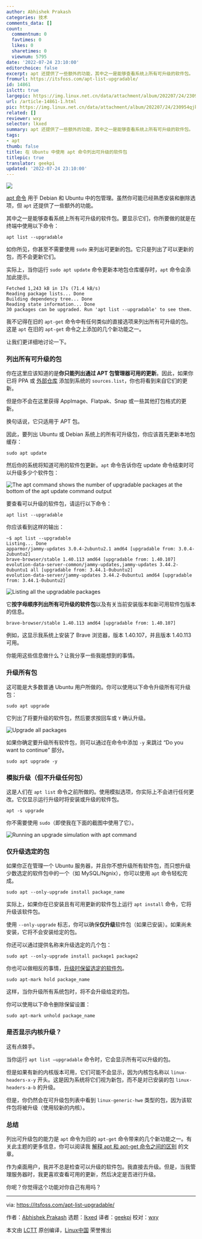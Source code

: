 ```yaml
---
author: Abhishek Prakash
categories: 技术
comments_data: []
count:
  commentnum: 0
  favtimes: 0
  likes: 0
  sharetimes: 0
  viewnum: 5795
date: '2022-07-24 23:10:00'
editorchoice: false
excerpt: apt 还提供了一些额外的功能，其中之一是能够查看系统上所有可升级的软件包。
fromurl: https://itsfoss.com/apt-list-upgradable/
id: 14861
islctt: true
largepic: https://img.linux.net.cn/data/attachment/album/202207/24/230954qjko0c0sn55ohjf0.jpg
url: /article-14861-1.html
pic: https://img.linux.net.cn/data/attachment/album/202207/24/230954qjko0c0sn55ohjf0.jpg.thumb.jpg
related: []
reviewer: wxy
selector: lkxed
summary: apt 还提供了一些额外的功能，其中之一是能够查看系统上所有可升级的软件包。
tags:
- apt
thumb: false
title: 在 Ubuntu 中使用 apt 命令列出可升级的软件包
titlepic: true
translator: geekpi
updated: '2022-07-24 23:10:00'
---
```


![](/data/attachment/album/202207/24/230954qjko0c0sn55ohjf0.jpg)


[apt 命令](https://itsfoss.com/apt-command-guide/) 用于 Debian 和 Ubuntu 中的包管理。虽然你可能已经熟悉安装和删除选项，但 `apt` 还提供了一些额外的功能。


其中之一是能够查看系统上所有可升级的软件包。要显示它们，你所要做的就是在终端中使用以下命令：



```
apt list --upgradable

```

如你所见，你甚至不需要使用 `sudo` 来列出可更新的包。它只是列出了可以更新的包，而不会更新它们。


实际上，当你运行 `sudo apt update` 命令更新本地包仓库缓存时，`apt` 命令会添加此提示。



```
Fetched 1,243 kB in 17s (71.4 kB/s)           
Reading package lists... Done
Building dependency tree... Done
Reading state information... Done
30 packages can be upgraded. Run 'apt list --upgradable' to see them.

```

我不记得在旧的 `apt-get` 命令中有任何类似的直接选项来列出所有可升级的包。这是 `apt` 在旧的 `apt-get` 命令之上添加的几个新功能之一。


让我们更详细地讨论一下。


### 列出所有可升级的包


你在这里应该知道的是**你只能列出通过 APT 包管理器可用的更新**。因此，如果你已将 PPA 或 [外部仓库](https://itsfoss.com/adding-external-repositories-ubuntu/) 添加到系统的 `sources.list`，你也将看到来自它们的更新。


但是你不会在这里获得 AppImage、Flatpak、Snap 或一些其他打包格式的更新。


换句话说，它只适用于 APT 包。


因此，要列出 Ubuntu 或 Debian 系统上的所有可升级包，你应该首先更新本地包缓存：



```
sudo apt update

```

然后你的系统将知道可用的软件包更新。`apt` 命令告诉你在 update 命令结束时可以升级多少个软件包：


![The apt command shows the number of upgradable packages at the bottom of the apt update command output](/data/attachment/album/202207/24/231221a8i85r8zvn4z8xbe.png)


要查看可以升级的软件包，请运行以下命令：



```
apt list --upgradable

```

你应该看到这样的输出：



```
~$ apt list --upgradable 
Listing... Done
apparmor/jammy-updates 3.0.4-2ubuntu2.1 amd64 [upgradable from: 3.0.4-2ubuntu2]
brave-browser/stable 1.40.113 amd64 [upgradable from: 1.40.107]
evolution-data-server-common/jammy-updates,jammy-updates 3.44.2-0ubuntu1 all [upgradable from: 3.44.1-0ubuntu2]
evolution-data-server/jammy-updates 3.44.2-0ubuntu1 amd64 [upgradable from: 3.44.1-0ubuntu2]

```

![Listing all the upgradable packages](/data/attachment/album/202207/24/231248le90whaikrr0r600.jpg)


它**按字母顺序列出所有可升级的软件包**以及有关当前安装版本和新可用软件包版本的信息。



```
brave-browser/stable 1.40.113 amd64 [upgradable from: 1.40.107]

```

例如，这显示我系统上安装了 Brave 浏览器，版本 1.40.107，并且版本 1.40.113 可用。


你能用这些信息做什么？让我分享一些我能想到的事情。


### 升级所有包


这可能是大多数普通 Ubuntu 用户所做的。你可以使用以下命令升级所有可升级包：



```
sudo apt upgrade

```

它列出了将要升级的软件包，然后要求按回车或 `Y` 确认升级。


![Upgrade all packages](/data/attachment/album/202207/24/231300l7adqi7j3kd77ham.jpg)


如果你确定要升级所有软件包，则可以通过在命令中添加 `-y` 来跳过 “Do you want to continue” 部分。



```
sudo apt upgrade -y

```

### 模拟升级（但不升级任何包）


这是人们在 `apt list` 命令之前所做的。使用模拟选项，你实际上不会进行任何更改。它仅显示运行升级时将安装或升级的软件包。



```
apt -s upgrade

```

你不需要使用 `sudo`（即使我在下面的截图中使用了它）。


![Running an upgrade simulation with apt command](/data/attachment/album/202207/24/231336xtkp8p772zr61kl6.jpg)


### 仅升级选定的包


如果你正在管理一个 Ubuntu 服务器，并且你不想升级所有软件包，而只想升级少数选定的软件包中的一个（如 MySQL/Ngnix），你可以使用 `apt` 命令轻松完成。



```
sudo apt --only-upgrade install package_name

```

实际上，如果你在已安装且有可用更新的软件包上运行 `apt install` 命令，它将升级该软件包。


使用 `--only-upgrade` 标志，你可以确保**仅升级**软件包（如果已安装）。如果尚未安装，它将不会安装给定的包。


你还可以通过提供名称来升级选定的几个包：



```
sudo apt --only-upgrade install package1 package2

```

你也可以做相反的事情，[升级时保留选定的软件包](https://itsfoss.com/prevent-package-update-ubuntu/)。



```
sudo apt-mark hold package_name

```

这样，当你升级所有系统包时，将不会升级给定的包。


你可以使用以下命令删除保留设置：



```
sudo apt-mark unhold package_name

```

### 是否显示内核升级？


这有点棘手。


当你运行 `apt list –upgradable` 命令时，它会显示所有可以升级的包。


但是如果有新的内核版本可用，它们可能不会显示，因为内核包名称以 `linux-headers-x-y` 开头。这是因为系统将它们视为新包，而不是对已安装的包 `linux-headers-a-b` 的升级。


但是，你仍然会在可升级包列表中看到 `linux-generic-hwe` 类型的包，因为该软件包将被升级（使用较新的内核）。


### 总结


列出可升级包的能力是 `apt` 命令为旧的 `apt-get` 命令带来的几个新功能之一。有关此主题的更多信息，你可以阅读我 [解释 apt 和 apt-get 命令之间的区别](https://itsfoss.com/apt-vs-apt-get-difference/) 的文章。


作为桌面用户，我并不总是检查可以升级的软件包。我直接去升级。但是，当我管理服务器时，我更喜欢查看可用的更新，然后决定是否进行升级。


你呢？你觉得这个功能对你自己有用吗？




---


via: <https://itsfoss.com/apt-list-upgradable/>


作者：[Abhishek Prakash](https://itsfoss.com/author/abhishek/) 选题：[lkxed](https://github.com/lkxed) 译者：[geekpi](https://github.com/geekpi) 校对：[wxy](https://github.com/wxy)


本文由 [LCTT](https://github.com/LCTT/TranslateProject) 原创编译，[Linux中国](https://linux.cn/) 荣誉推出
